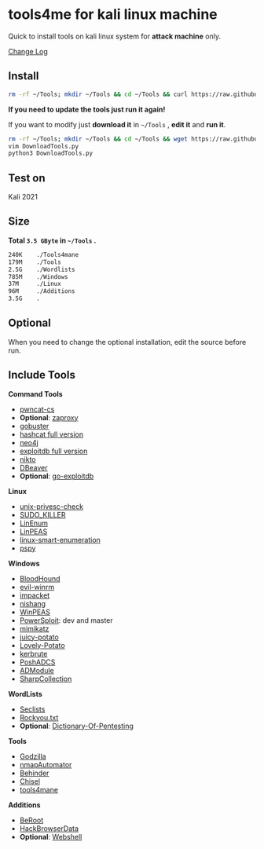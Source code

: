 # tools4me for kali linux machine

Quick to install tools on kali linux system for **attack machine** only.

[Change Log](https://github.com/manesec/tools4me/blob/main/Kali_Machine/CHANGE.md)

## Install

```bash
rm -rf ~/Tools; mkdir ~/Tools && cd ~/Tools && curl https://raw.githubusercontent.com/manesec/tools4me/main/DownloadTools.py | python3
```

**If you need to update the tools just run it again!**

If you want to modify just **download it** in `~/Tools` , **edit it** and **run it**.

```bash
rm -rf ~/Tools; mkdir ~/Tools && cd ~/Tools && wget https://raw.githubusercontent.com/manesec/tools4me/main/DownloadTools.py
vim DownloadTools.py
python3 DownloadTools.py
```

## Test on

Kali 2021

## Size

**Total `3.5 GByte` in `~/Tools` .**

```bash
240K    ./Tools4mane
179M    ./Tools
2.5G    ./Wordlists
785M    ./Windows
37M     ./Linux
96M     ./Additions
3.5G    .
```

## Optional

When you need to change the optional installation, edit the source before run. 

## Include Tools

**Command Tools**

+ [pwncat-cs](https://github.com/calebstewart/pwncat)
+ **Optional**: [zaproxy](https://github.com/zaproxy/zaproxy)
+ [gobuster](https://github.com/OJ/gobuster)
+ [hashcat full version](https://hashcat.net/hashcat/)
+ [neo4j](https://neo4j.com/)
+ [exploitdb full version](https://www.exploit-db.com/)
+ [nikto](https://github.com/sullo/nikto)
+ [DBeaver](https://dbeaver.io/download/)
+ **Optional**: [go-exploitdb](https://github.com/vulsio/go-exploitdb)

**Linux**

+ [unix-privesc-check](https://github.com/pentestmonkey/unix-privesc-check)
+ [SUDO_KILLER](https://github.com/TH3xACE/SUDO_KILLER)
+ [LinEnum](https://github.com/rebootuser/LinEnum)
+ [LinPEAS](https://github.com/carlospolop/PEASS-ng/tree/master/linPEAS)
+ [linux-smart-enumeration](https://github.com/diego-treitos/linux-smart-enumeration)
+ [pspy](https://github.com/DominicBreuker/pspy)

**Windows**

+ [BloodHound](https://github.com/BloodHoundAD/BloodHound)
+ [evil-winrm](https://github.com/Hackplayers/evil-winrm)
+ [impacket](https://github.com/SecureAuthCorp/impacket)
+ [nishang](https://github.com/samratashok/nishang)
+ [WinPEAS](https://github.com/carlospolop/PEASS-ng/tree/master/winPEAS)
+ [PowerSploit](https://github.com/PowerShellMafia/PowerSploit): dev and master
+ [mimikatz](https://github.com/gentilkiwi/mimikatz)
+ [juicy-potato](https://github.com/ohpe/juicy-potato)
+ [Lovely-Potato](https://github.com/TsukiCTF/Lovely-Potato)
+ [kerbrute](https://github.com/TarlogicSecurity/kerbrute)
+ [PoshADCS](https://github.com/cfalta/PoshADCS)
+ [ADModule](https://github.com/samratashok/ADModule)
+ [SharpCollection](https://github.com/Flangvik/SharpCollection)

**WordLists**

+ [Seclists](https://github.com/danielmiessler/SecLists)
+ [Rockyou.txt](https://github.com/brannondorsey/naive-hashcat/releases/download/data/rockyou.txt)
+ **Optional**: [Dictionary-Of-Pentesting](https://github.com/insightglacier/Dictionary-Of-Pentesting)

**Tools**

+ [Godzilla](https://github.com/BeichenDream/Godzilla)
+ [nmapAutomator](https://github.com/21y4d/nmapAutomator)
+ [Behinder](https://github.com/rebeyond/Behinder)
+ [Chisel](https://github.com/jpillora/chisel)
+ [tools4mane](https://github.com/manesec/tools4mane)

**Additions**

+ [BeRoot](https://github.com/AlessandroZ/BeRoot)
+ [HackBrowserData](https://github.com/moonD4rk/HackBrowserData)
+ **Optional**: [Webshell](https://github.com/tennc/webshell)